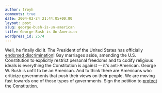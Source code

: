 ```yaml
---
author: troyh
comments: true
date: 2004-02-24 21:44:05+00:00
layout: post
slug: george-bush-is-un-american
title: George Bush is Un-American
wordpress_id: 2574
---
```


Well, he finally did it. The President of the United States has officially [endorsed discrimination](http://www.washingtonpost.com/ac2/wp-dyn/A1883-2004Feb24?language=printer)! Gay marriages aside, amending the U.S. Constitution to explicitly restrict personal freedoms and to codify religious ideals is everything the Constitution is against -- it's anti-American. George W. Bush is unfit to be an American. And to think there are Americans who criticize governments that push their views on their people. We are moving fast towards one of those types of governments. Sign the petition to [protect the Constitution](http://www.pfaw.org/pfaw/general/default.aspx?oid=13773).
